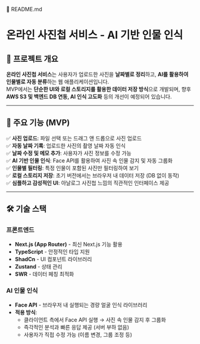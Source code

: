 📌 README.md

# 온라인 사진첩 서비스 - AI 기반 인물 인식

## 🚀 프로젝트 개요

**온라인 사진첩 서비스**는 사용자가 업로드한 사진을 **날짜별로 정리**하고, **AI를 활용하여 인물별로 자동 분류**하는 웹 애플리케이션입니다.  
MVP에서는 **단순한 UI와 로컬 스토리지를 활용한 데이터 저장 방식**으로 개발되며, 향후 **AWS S3 및 백엔드 DB 연동, AI 인식 고도화** 등의 개선이 예정되어 있습니다.

---

## 🎯 주요 기능 (MVP)

✅ **사진 업로드**: 파일 선택 또는 드래그 앤 드롭으로 사진 업로드  
✅ **자동 날짜 기록**: 업로드한 사진의 촬영 날짜 자동 인식  
✅ **날짜 수정 및 메모 추가**: 사용자가 사진 정보를 수정 가능  
✅ **AI 기반 인물 인식**: Face API를 활용하여 사진 속 인물 감지 및 자동 그룹화  
✅ **인물별 필터링**: 특정 인물이 포함된 사진만 필터링하여 보기  
✅ **로컬 스토리지 저장**: 초기 버전에서는 브라우저 내 데이터 저장 (DB 없이 동작)  
✅ **심플하고 감성적인 UI**: 아날로그 사진첩 느낌의 직관적인 인터페이스 제공

---

## 🛠️ 기술 스택

### **프론트엔드**

- **Next.js (App Router)** - 최신 Next.js 기능 활용
- **TypeScript** - 안정적인 타입 지원
- **ShadCn** - UI 컴포넌트 라이브러리
- **Zustand** - 상태 관리
- **SWR** - 데이터 페칭 최적화

### **AI 인물 인식**

- **Face API** - 브라우저 내 실행되는 경량 얼굴 인식 라이브러리
- **적용 방식**:
    - 클라이언트 측에서 Face API 실행 → 사진 속 인물 감지 후 그룹화
    - 즉각적인 분석과 빠른 응답 제공 (서버 부하 없음)
    - 사용자가 직접 수정 가능 (이름 변경, 그룹 조정 등)

